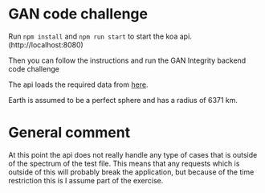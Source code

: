 # GAN code challenge

Run `npm install` and `npm run start` to start the koa api. (http://localhost:8080)

Then you can follow the instructions and run the GAN Integrity backend code challenge

The api loads the required data from [here](addresses.json).

Earth is assumed to be a perfect sphere and has a radius of 6371 km.

# General comment

At this point the api does not really handle any type of cases that is outside of the spectrum of the test file. This
means that any requests which is outside of this will probably break the application, but because of the time
restriction this is I assume part of the exercise.
